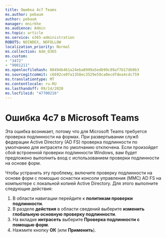 ```yaml
---
title: Ошибка 4c7 Teams
ms.author: pebaum
author: pebaum
manager: mnirkhe
ms.audience: Admin
ms.topic: article
ms.service: o365-administration
ROBOTS: NOINDEX, NOFOLLOW
localization_priority: Normal
ms.collection: Adm_O365
ms.custom:
- "3472"
- "9001211"
ms.openlocfilehash: 08494b461a24eba8999a5edb99c89af7b17db9b3
ms.sourcegitcommit: c6692ce0fa1358ec3529e59ca0ecdfdea4cdc759
ms.translationtype: MT
ms.contentlocale: ru-RU
ms.lasthandoff: 09/14/2020
ms.locfileid: "47700216"
---
```

# <a name="4c7-error-in-microsoft-teams"></a>Ошибка 4c7 в Microsoft Teams

Эта ошибка возникает, потому что для Microsoft Teams требуется проверка подлинности на формах. При развертывании служб федерации Active Directory (AD FS) проверка подлинности по умолчанию для интрасети по умолчанию отключена. Если произойдет сбой встроенной проверки подлинности Windows, вам будет предложено выполнить вход с использованием проверки подлинности на основе форм.

Чтобы устранить эту проблему, включите проверку подлинности на основе форм с помощью оснастки консоли управления (MMC) AD FS на компьютере с локальной копией Active Directory. Для этого выполните следующие действия: 

1. В области навигации перейдите к **политикам проверки подлинности**.
2. В разделе **действия** в области сведений выберите **изменить глобальную основную проверку подлинности**.
3. На вкладке **интрасеть** выберите **Проверка подлинности с помощью форм**.
4. Нажмите кнопку **ОК** (или **Применить**).